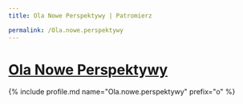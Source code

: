 ```yaml
---
title: Ola Nowe Perspektywy | Patromierz

permalink: /Ola.nowe.perspektywy
---
```


# [Ola Nowe Perspektywy](https://patronite.pl/Ola.nowe.perspektywy)

{% include profile.md name="Ola.nowe.perspektywy" prefix="o" %}
